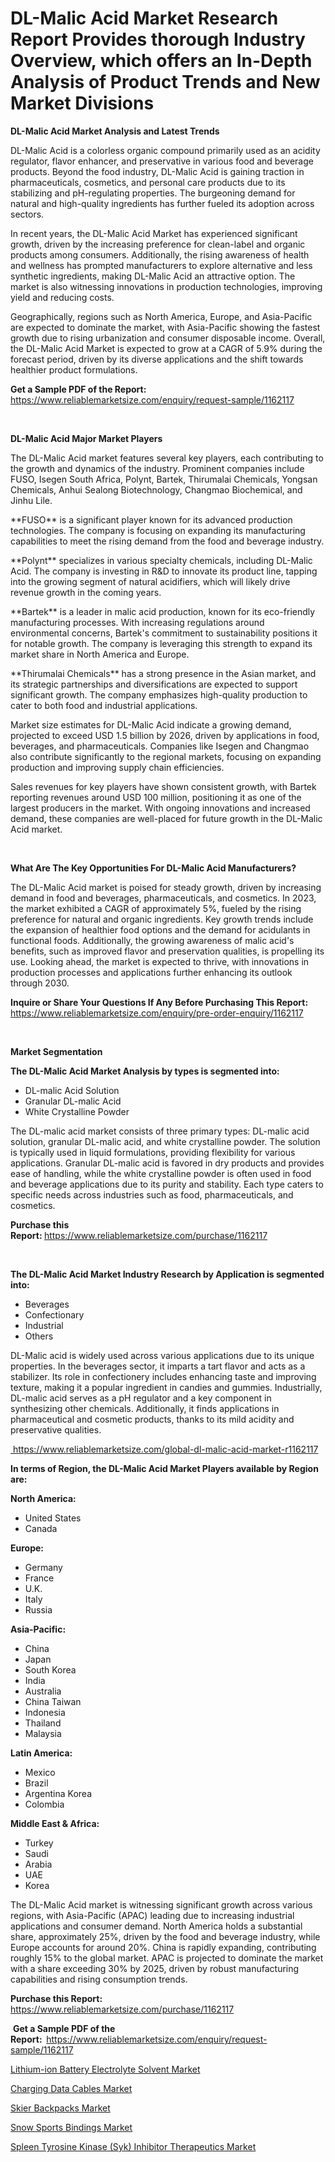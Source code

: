<p><h1>DL-Malic Acid Market Research Report Provides thorough Industry Overview, which offers an In-Depth Analysis of Product Trends and New Market Divisions</h1></p><p><strong>DL-Malic Acid Market Analysis and Latest Trends</strong></p>
<p><p>DL-Malic Acid is a colorless organic compound primarily used as an acidity regulator, flavor enhancer, and preservative in various food and beverage products. Beyond the food industry, DL-Malic Acid is gaining traction in pharmaceuticals, cosmetics, and personal care products due to its stabilizing and pH-regulating properties. The burgeoning demand for natural and high-quality ingredients has further fueled its adoption across sectors.</p><p>In recent years, the DL-Malic Acid Market has experienced significant growth, driven by the increasing preference for clean-label and organic products among consumers. Additionally, the rising awareness of health and wellness has prompted manufacturers to explore alternative and less synthetic ingredients, making DL-Malic Acid an attractive option. The market is also witnessing innovations in production technologies, improving yield and reducing costs.</p><p>Geographically, regions such as North America, Europe, and Asia-Pacific are expected to dominate the market, with Asia-Pacific showing the fastest growth due to rising urbanization and consumer disposable income. Overall, the DL-Malic Acid Market is expected to grow at a CAGR of 5.9% during the forecast period, driven by its diverse applications and the shift towards healthier product formulations.</p></p>
<p><strong>Get a Sample PDF of the Report:&nbsp;</strong> <a href="https://www.reliablemarketsize.com/enquiry/request-sample/1162117?utm_campaign=1600&utm_medium=2&utm_source=Github&utm_content=ia&utm_term=12102024&utm_id=dl-malic-acid">https://www.reliablemarketsize.com/enquiry/request-sample/1162117</a></p>
<p>&nbsp;</p>
<p><strong>DL-Malic Acid Major Market Players</strong></p>
<p><p>The DL-Malic Acid market features several key players, each contributing to the growth and dynamics of the industry. Prominent companies include FUSO, Isegen South Africa, Polynt, Bartek, Thirumalai Chemicals, Yongsan Chemicals, Anhui Sealong Biotechnology, Changmao Biochemical, and Jinhu Lile.</p><p>**FUSO** is a significant player known for its advanced production technologies. The company is focusing on expanding its manufacturing capabilities to meet the rising demand from the food and beverage industry. </p><p>**Polynt** specializes in various specialty chemicals, including DL-Malic Acid. The company is investing in R&D to innovate its product line, tapping into the growing segment of natural acidifiers, which will likely drive revenue growth in the coming years.</p><p>**Bartek** is a leader in malic acid production, known for its eco-friendly manufacturing processes. With increasing regulations around environmental concerns, Bartek's commitment to sustainability positions it for notable growth. The company is leveraging this strength to expand its market share in North America and Europe.</p><p>**Thirumalai Chemicals** has a strong presence in the Asian market, and its strategic partnerships and diversifications are expected to support significant growth. The company emphasizes high-quality production to cater to both food and industrial applications.</p><p>Market size estimates for DL-Malic Acid indicate a growing demand, projected to exceed USD 1.5 billion by 2026, driven by applications in food, beverages, and pharmaceuticals. Companies like Isegen and Changmao also contribute significantly to the regional markets, focusing on expanding production and improving supply chain efficiencies.</p><p>Sales revenues for key players have shown consistent growth, with Bartek reporting revenues around USD 100 million, positioning it as one of the largest producers in the market. With ongoing innovations and increased demand, these companies are well-placed for future growth in the DL-Malic Acid market.</p></p>
<p>&nbsp;</p>
<p><strong>What Are The Key Opportunities For DL-Malic Acid Manufacturers?</strong></p>
<p><p>The DL-Malic Acid market is poised for steady growth, driven by increasing demand in food and beverages, pharmaceuticals, and cosmetics. In 2023, the market exhibited a CAGR of approximately 5%, fueled by the rising preference for natural and organic ingredients. Key growth trends include the expansion of healthier food options and the demand for acidulants in functional foods. Additionally, the growing awareness of malic acid's benefits, such as improved flavor and preservation qualities, is propelling its use. Looking ahead, the market is expected to thrive, with innovations in production processes and applications further enhancing its outlook through 2030.</p></p>
<p><strong>Inquire or Share Your Questions If Any Before Purchasing This Report:</strong> <a href="https://www.reliablemarketsize.com/enquiry/pre-order-enquiry/1162117?utm_campaign=1600&utm_medium=2&utm_source=Github&utm_content=ia&utm_term=12102024&utm_id=dl-malic-acid">https://www.reliablemarketsize.com/enquiry/pre-order-enquiry/1162117</a></p>
<p>&nbsp;</p>
<p><strong>Market Segmentation</strong></p>
<p><strong>The DL-Malic Acid Market Analysis by types is segmented into:</strong></p>
<p><ul><li>DL-malic Acid Solution</li><li>Granular DL-malic Acid</li><li>White Crystalline Powder</li></ul></p>
<p><p>The DL-malic acid market consists of three primary types: DL-malic acid solution, granular DL-malic acid, and white crystalline powder. The solution is typically used in liquid formulations, providing flexibility for various applications. Granular DL-malic acid is favored in dry products and provides ease of handling, while the white crystalline powder is often used in food and beverage applications due to its purity and stability. Each type caters to specific needs across industries such as food, pharmaceuticals, and cosmetics.</p></p>
<p><strong>Purchase this Report:&nbsp;</strong><a href="https://www.reliablemarketsize.com/purchase/1162117?utm_campaign=1600&utm_medium=2&utm_source=Github&utm_content=ia&utm_term=12102024&utm_id=dl-malic-acid">https://www.reliablemarketsize.com/purchase/1162117</a></p>
<p>&nbsp;</p>
<p><strong>The DL-Malic Acid Market Industry Research by Application is segmented into:</strong></p>
<p><ul><li>Beverages</li><li>Confectionary</li><li>Industrial</li><li>Others</li></ul></p>
<p><p>DL-Malic acid is widely used across various applications due to its unique properties. In the beverages sector, it imparts a tart flavor and acts as a stabilizer. Its role in confectionery includes enhancing taste and improving texture, making it a popular ingredient in candies and gummies. Industrially, DL-malic acid serves as a pH regulator and a key component in synthesizing other chemicals. Additionally, it finds applications in pharmaceutical and cosmetic products, thanks to its mild acidity and preservative qualities.</p></p>
<p><a href="https://www.reliablemarketsize.com/global-dl-malic-acid-market-r1162117?utm_campaign=1600&utm_medium=2&utm_source=Github&utm_content=ia&utm_term=12102024&utm_id=dl-malic-acid">&nbsp;https://www.reliablemarketsize.com/global-dl-malic-acid-market-r1162117</a></p>
<p><strong>In terms of Region, the DL-Malic Acid Market Players available by Region are:</strong></p>
<p>
    <p> <strong> North America: </strong>
        <ul>
            <li>United States</li>
            <li>Canada</li>
        </ul>
        </p> 
    <p> <strong> Europe: </strong>
        <ul>
            <li>Germany</li>
            <li>France</li>
            <li>U.K.</li>
            <li>Italy</li>
            <li>Russia</li>
        </ul>
        </p> 
    <p> <strong> Asia-Pacific: </strong>
        <ul>
            <li>China</li>
            <li>Japan</li>
            <li>South Korea</li>
            <li>India</li>
            <li>Australia</li>
            <li>China Taiwan</li>
            <li>Indonesia</li>
            <li>Thailand</li>
            <li>Malaysia</li>
        </ul>
        </p> 
    <p> <strong> Latin America: </strong>
        <ul>
            <li>Mexico</li>
            <li>Brazil</li>
            <li>Argentina Korea</li>
            <li>Colombia</li>
        </ul>
        </p> 
    <p> <strong> Middle East & Africa: </strong>
        <ul>
            <li>Turkey</li>
            <li>Saudi</li>
            <li>Arabia</li>
            <li>UAE</li>
            <li>Korea</li>
        </ul>
    </p>
    </p>
<p><p>The DL-Malic Acid market is witnessing significant growth across various regions, with Asia-Pacific (APAC) leading due to increasing industrial applications and consumer demand. North America holds a substantial share, approximately 25%, driven by the food and beverage industry, while Europe accounts for around 20%. China is rapidly expanding, contributing roughly 15% to the global market. APAC is projected to dominate the market with a share exceeding 30% by 2025, driven by robust manufacturing capabilities and rising consumption trends.</p></p>
<p><strong>Purchase this Report: </strong><a href="https://www.reliablemarketsize.com/purchase/1162117?utm_campaign=1600&utm_medium=2&utm_source=Github&utm_content=ia&utm_term=12102024&utm_id=dl-malic-acid">https://www.reliablemarketsize.com/purchase/1162117</a></p>
<p>&nbsp;<strong>Get a Sample PDF of the Report:&nbsp;&nbsp;</strong><a href="https://www.reliablemarketsize.com/enquiry/request-sample/1162117?utm_campaign=1600&utm_medium=2&utm_source=Github&utm_content=ia&utm_term=12102024&utm_id=dl-malic-acid">https://www.reliablemarketsize.com/enquiry/request-sample/1162117</a></p>
<p><strong></strong></p>
<p><p><a href="https://github.com/MariaWashington76/Market-Research-Report-List-1/blob/main/lithium-ion-battery-electrolyte-solvent-market.md?utm_campaign=1600&utm_medium=2&utm_source=Github&utm_content=ia&utm_term=12102024&utm_id=dl-malic-acid">Lithium-ion Battery Electrolyte Solvent Market</a></p><p><a href="https://www.linkedin.com/pulse/global-charging-data-cables-market-status-2024-2031-forecast-h14pe?utm_campaign=1600&utm_medium=2&utm_source=Github&utm_content=ia&utm_term=12102024&utm_id=dl-malic-acid">Charging Data Cables Market</a></p><p><a href="https://www.linkedin.com/pulse/pulse-skier-backpacks-rhythms-change-market-resonance-2024-2031-arwae?utm_campaign=1600&utm_medium=2&utm_source=Github&utm_content=ia&utm_term=12102024&utm_id=dl-malic-acid">Skier Backpacks Market</a></p><p><a href="https://www.linkedin.com/pulse/snow-sports-bindings-market-trends-growth-outlook-2024-2031-xs2se?utm_campaign=1600&utm_medium=2&utm_source=Github&utm_content=ia&utm_term=12102024&utm_id=dl-malic-acid">Snow Sports Bindings Market</a></p><p><a href="https://github.com/pinesamshigoz/Market-Research-Report-List-1/blob/main/spleen-tyrosine-kinase-syk-inhibitor-therapeutics-market.md?utm_campaign=1600&utm_medium=2&utm_source=Github&utm_content=ia&utm_term=12102024&utm_id=dl-malic-acid">Spleen Tyrosine Kinase (Syk) Inhibitor Therapeutics Market</a></p></p>